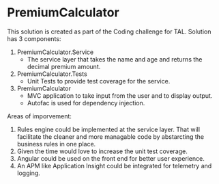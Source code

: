 # PremiumCalculator

This solution is created as part of the Coding challenge for TAL.
Solution has 3 components:
1. PremiumCalculator.Service
	* The service layer that takes the name and age and returns the decimal premium amount.
2. PremiumCalculator.Tests
	* Unit Tests to provide test coverage for the service. 
3. PremiumCalculator
	* MVC application to take input from the user and to display output.
	* Autofac is used for dependency injection.

Areas of imporvement:
1.	Rules engine could be implemented at the service layer. That will facilitate the cleaner and more managable code by abstarcting the business rules in one place.
2.	Given the time would love to increase the unit test coverage.
3.	Angular could be used on the front end for better user experience.
4. 	An APM like Application Insight could be integrated for telemetry and logging.
